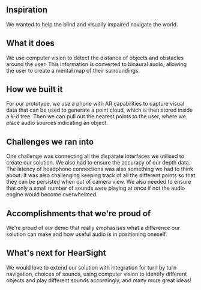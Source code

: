 ## Inspiration

We wanted to help the blind and visually impaired navigate the world. 

## What it does

We use computer vision to detect the distance of objects and obstacles around the user. This information is converted to binaural audio, allowing the user to create a mental map of their surroundings.

## How we built it

For our prototype, we use a phone with AR capabilities to capture visual data that can be used to generate a point cloud, which is then stored inside a k-d tree.  Then we can pull out the nearest points to the user, where we place audio sources indicating an object.

## Challenges we ran into

One challenge was connecting all the disparate interfaces we utilised to create our solution. We also had to ensure the accuracy of our depth data. The latency of headphone connections was also something we had to think about.  It was also challenging keeping track of all the different points so that they can be persisted when out of camera view.  We also needed to ensure that only a small number of sounds were playing at once if not the audio engine would become overwhelmed. 

## Accomplishments that we're proud of

We're proud of our demo that really emphasises what a difference our solution can make and how useful audio is in positioning oneself.

## What's next for HearSight

We would love to extend our solution with integration for turn by turn navigation, choices of sounds, using computer vision to identify different objects and play different sounds accordingly, and many more great ideas!
